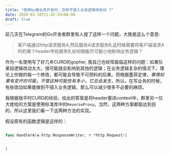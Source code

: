 ```yaml
---
title: "使用Go做业务开发时，怎样不侵入业务逻辑地改动 ?"
date: 2020-03-10T21:42:33+08:00
draft: true
---
```


前几天在Telegram的Go开发者群里有人提了这样一个问题，大致是这么个意思:
> 客户端通过http请求服务A,然后服务A请求服务B,这时候需要将客户端请求A时的某个header传给服务B,如何做能尽可能小地影响业务逻辑？


作为一名使用写了好几年CURD的gopher, 我自己也经常面临这样的问题：如果队某段逻辑改动太大，很可能就会影响到其他的逻辑；在业务逻辑复杂的情况下，理论上你做的每一个修改，都可能会导致不可预料的后果。而根据墨菲定律，*事情如果有变坏的可能，不管这种可能性有多小，它总会发生*，所以，在写业务的时候，有些改动如果能做到不侵入业务逻辑，那么可以减少很多不必要的麻烦。

我根据我平时CURD的经验，给出的答案是将header塞进context中，群里另一位大佬给的方案是使用标准库中的`ReverseProxy`。当然，这两种方案都能达到目的，所以这里我们看一下这两种方法的实现。

假设原有的函数逻辑是这样的：
```go

func HandlerA(w http.ResponseWriter, r *http.Request){


}


```
